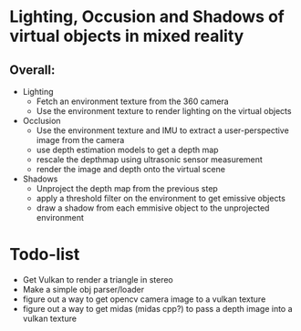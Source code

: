 
# Lighting, Occusion and Shadows of virtual objects in mixed reality

## Overall:

- Lighting
    - Fetch an environment texture from the 360 camera
    - Use the environment texture to render lighting on the virtual objects
- Occlusion
    - Use the environment texture and IMU to extract a user-perspective image from the camera
    - use depth estimation models to get a depth map
    - rescale the depthmap using ultrasonic sensor measurement
    - render the image and depth onto the virtual scene
- Shadows
    - Unproject the depth map from the previous step
    - apply a threshold filter on the environment to get emissive objects
    - draw a shadow from each emmisive object to the unprojected environment

# Todo-list

- Get Vulkan to render a triangle in stereo
- Make a simple obj parser/loader
- figure out a way to get opencv camera image to a vulkan texture
- figure out a way to get midas (midas cpp?) to pass a depth image into a vulkan texture